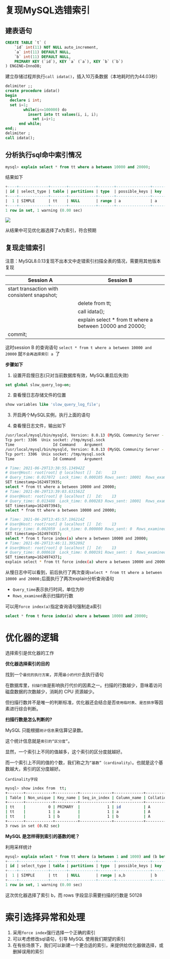 # 复现MySQL选错索引

## 建表语句

```sql
CREATE TABLE `t` ( 
    `id` int(11) NOT NULL auto_increment,
    `a` int(11) DEFAULT NULL,
    `b` int(11) DEFAULT NULL, 
    PRIMARY KEY (`id`), KEY `a` (`a`), KEY `b` (`b`)
) ENGINE=InnoDB;
```



建立存储过程并执行`call idata()`，插入10万条数据（本地耗时约为44.03秒）

```sql
delimiter ;;
create procedure idata()
begin 
  declare i int; 
  set i=1; 
		while(i<=100000) do 
		  insert into tt values(i, i, i); 
			set i=i+1;
	  end while;
end;;
delimiter ;
call idata();
```



## 分析执行sql命中索引情况

```sql
mysql> explain select * from tt where a between 10000 and 20000;
```

结果如下

```sql
+----+-------------+-------+------------+-------+---------------+------+---------+------+-------+----------+-----------------------+
| id | select_type | table | partitions | type  | possible_keys | key  | key_len | ref  | rows  | filtered | Extra                 |
+----+-------------+-------+------------+-------+---------------+------+---------+------+-------+----------+-----------------------+
|  1 | SIMPLE      | tt    | NULL       | range | a             | a    | 5       | NULL | 10001 |   100.00 | Using index condition |
+----+-------------+-------+------------+-------+---------------+------+---------+------+-------+----------+-----------------------+
1 row in set, 1 warning (0.00 sec)
```

![](https://sink-blog-pic.oss-cn-shenzhen.aliyuncs.com/img/mysql/20210629212041.png)

从结果中可见优化器选择了a为索引，符合预期



## 复现走错索引

注意：MySQL8.0.13复现不出本文中走错索引扫描全表的情况，需要用其他版本复现

| Session A                                   | Session B                                                 |
| ------------------------------------------- | --------------------------------------------------------- |
| start transaction with consistent snapshot; |                                                           |
|                                             | delete from tt;                                           |
|                                             | call idata();                                             |
|                                             | explain select * from tt where a between 10000 and 20000; |
| commit;                                     |                                                           |

这时session B 的查询语句 `select * from t where a between 10000 and 20000` 就`不会再选择索引 a `了



**步骤如下**

1. 设置开启慢日志(只对当前数据库有效，MySQL重启后失效)

```sql
set global slow_query_log=on;
```

2. 查看慢日志存储文件的位置

```sql
show variables like 'slow_query_log_file';
```

3. 开启两个MySQL实例，执行上面的语句

4. 查看慢日志文件，输出如下

```bash
/usr/local/mysql/bin/mysqld, Version: 8.0.13 (MySQL Community Server - GPL). started with:
Tcp port: 3306  Unix socket: /tmp/mysql.sock
Time                 Id Command    Argument
/usr/local/mysql/bin/mysqld, Version: 8.0.13 (MySQL Community Server - GPL). started with:
Tcp port: 3306  Unix socket: /tmp/mysql.sock
Time                 Id Command    Argument

# Time: 2021-06-29T13:38:55.134942Z
# User@Host: root[root] @ localhost []  Id:    13
# Query_time: 0.017072  Lock_time: 0.000105 Rows_sent: 10001  Rows_examined: 10001
SET timestamp=1624973935;
select * from tt where a between 10000 and 20000;
# Time: 2021-06-29T13:39:03.631562Z
# User@Host: root[root] @ localhost []  Id:    13
# Query_time: 0.013488  Lock_time: 0.000283 Rows_sent: 10001  Rows_examined: 10001
SET timestamp=1624973943;
select * from tt where a between 10000 and 20000;

# Time: 2021-06-29T13:45:57.196214Z
# User@Host: root[root] @ localhost []  Id:    13
# Query_time: 0.002059  Lock_time: 0.000000 Rows_sent: 0  Rows_examined: 0
SET timestamp=1624974357;
select * from t force index(a) where a between 10000 and 20000;
# Time: 2021-06-29T13:46:11.395209Z
# User@Host: root[root] @ localhost []  Id:    13
# Query_time: 0.000618  Lock_time: 0.000191 Rows_sent: 1  Rows_examined: 0
SET timestamp=1624974371;
explain select * from tt force index(a) where a between 10000 and 20000;
```

从慢日志中可以看到，前后执行了两次查询`select * from tt where a between 10000 and 20000;`后面执行了两次explain分析查询语句

* `Query_time`表示执行时间，单位为秒
* `Rows_examined`表示扫描的行数



可以用`force index(a)`指定查询语句强制走a索引

```sql
select * from t force index(a) where a between 10000 and 20000;
```



# 优化器的逻辑

选择索引是优化器的工作



**优化器选择索引的目的**

找到一个`最优的执行方案`，并用`最小的代价`去执行语句



在数据库里，`扫描行数`是影响执行代价的因素之一。扫描的行数越少，意味着访问磁盘数据的次数越少，消耗的 CPU 资源越少。



但扫描行数并不是唯一的判断标准，优化器还会结合是否`使用临时表`、`是否排序`等因素进行综合判断。



**扫描行数是怎么判断的?**

MySQL 只能根据`统计信息`来估算记录数。

这个统计信息就是`索引的“区分度”`。



显然，一个索引上不同的值越多，这个索引的区分度就越好。



而一个索引上不同的值的个数，我们称之为`“基数”（cardinality）`。也就是这个基数越大，索引的区分度越好。



`Cardinality字段`

```bash
mysql> show index from  tt;
+-------+------------+----------+--------------+-------------+-----------+-------------+----------+--------+------+------------+---------+---------------+---------+------------+
| Table | Non_unique | Key_name | Seq_in_index | Column_name | Collation | Cardinality | Sub_part | Packed | Null | Index_type | Comment | Index_comment | Visible | Expression |
+-------+------------+----------+--------------+-------------+-----------+-------------+----------+--------+------+------------+---------+---------------+---------+------------+
| tt    |          0 | PRIMARY  |            1 | id          | A         |      100256 |     NULL |   NULL |      | BTREE      |         |               | YES     | NULL       |
| tt    |          1 | a        |            1 | a           | A         |      100256 |     NULL |   NULL | YES  | BTREE      |         |               | YES     | NULL       |
| tt    |          1 | b        |            1 | b           | A         |      100256 |     NULL |   NULL | YES  | BTREE      |         |               | YES     | NULL       |
+-------+------------+----------+--------------+-------------+-----------+-------------+----------+--------+------+------------+---------+---------------+---------+------------+
3 rows in set (0.02 sec)
```

**MySQL 是怎样得到索引的基数的呢？**

利用采样统计

```sql
mysql> explain select * from tt where (a between 1 and 1000) and (b between 50000 and 100000) order by b limit 1;
+----+-------------+-------+------------+-------+---------------+------+---------+------+-------+----------+------------------------------------+
| id | select_type | table | partitions | type  | possible_keys | key  | key_len | ref  | rows  | filtered | Extra                              |
+----+-------------+-------+------------+-------+---------------+------+---------+------+-------+----------+------------------------------------+
|  1 | SIMPLE      | tt    | NULL       | range | a,b           | b    | 5       | NULL | 50128 |     1.00 | Using index condition; Using where |
+----+-------------+-------+------------+-------+---------------+------+---------+------+-------+----------+------------------------------------+
1 row in set, 1 warning (0.00 sec)
```

这次优化器选择了索引 b，而 rows 字段显示需要扫描的行数是 50128



# 索引选择异常和处理

1. 采用` force index `强行选择一个正确的索引
2. 可以考虑修改sql语句，引导 MySQL 使用我们期望的索引
3. 在有些场景下，我们可以新建一个更合适的索引，来提供给优化器做选择，或删掉误用的索引



